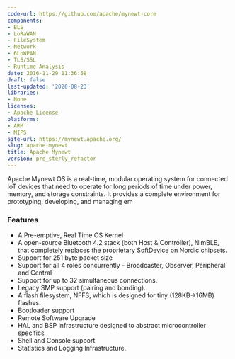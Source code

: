 ```yaml
---
code-url: https://github.com/apache/mynewt-core
components:
- BLE
- LoRaWAN
- FileSystem
- Network
- 6LoWPAN
- TLS/SSL
- Runtime Analysis
date: 2016-11-29 11:36:58
draft: false
last-updated: '2020-08-23'
libraries:
- None
licenses:
- Apache License
platforms:
- ARM
- MIPS
site-url: https://mynewt.apache.org/
slug: apache-mynewt
title: Apache Mynewt
version: pre_sterly_refactor
---
```

Apache Mynewt OS is a real-time, modular operating system for connected IoT devices that need to operate for long periods of time under power, memory, and storage constraints. It provides a complete environment for prototyping, developing, and managing em

<!--more-->

### Features
- A Pre-emptive, Real Time OS Kernel
- A open-source Bluetooth 4.2 stack (both Host & Controller), NimBLE, that completely replaces the proprietary SoftDevice on Nordic chipsets.
- Support for 251 byte packet size
- Support for all 4 roles concurrently - Broadcaster, Observer, Peripheral and Central
- Support for up to 32 simultaneous connections.
- Legacy SMP support (pairing and bonding).
- A flash filesystem, NFFS, which is designed for tiny (128KB->16MB) flashes.
- Bootloader support
- Remote Software Upgrade
- HAL and BSP infrastructure designed to abstract microcontroller specifics
- Shell and Console support
- Statistics and Logging Infrastructure.


